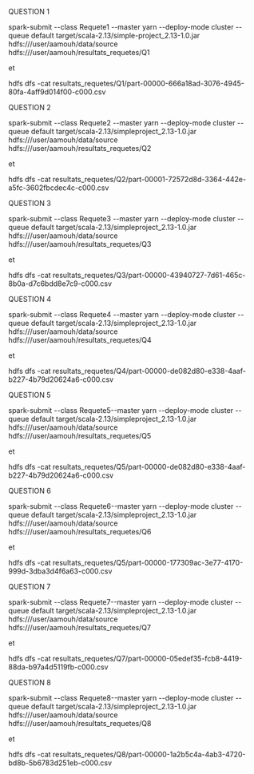 QUESTION 1

 spark-submit --class Requete1 --master yarn --deploy-mode cluster --queue default target/scala-2.13/simple-project_2.13-1.0.jar hdfs:///user/aamouh/data/source hdfs:///user/aamouh/resultats_requetes/Q1

et

hdfs dfs -cat resultats_requetes/Q1/part-00000-666a18ad-3076-4945-80fa-4aff9d014f00-c000.csv


QUESTION 2

spark-submit --class Requete2 --master yarn --deploy-mode cluster --queue default target/scala-2.13/simpleproject_2.13-1.0.jar hdfs:///user/aamouh/data/source hdfs:///user/aamouh/resultats_requetes/Q2

et

hdfs dfs -cat resultats_requetes/Q2/part-00001-72572d8d-3364-442e-a5fc-3602fbcdec4c-c000.csv

QUESTION 3

spark-submit --class Requete3 --master yarn --deploy-mode cluster --queue default target/scala-2.13/simpleproject_2.13-1.0.jar hdfs:///user/aamouh/data/source hdfs:///user/aamouh/resultats_requetes/Q3

et

hdfs dfs -cat resultats_requetes/Q3/part-00000-43940727-7d61-465c-8b0a-d7c6bdd8e7c9-c000.csv

QUESTION 4

spark-submit --class Requete4 --master yarn --deploy-mode cluster --queue default target/scala-2.13/simpleproject_2.13-1.0.jar hdfs:///user/aamouh/data/source hdfs:///user/aamouh/resultats_requetes/Q4

et

hdfs dfs -cat resultats_requetes/Q4/part-00000-de082d80-e338-4aaf-b227-4b79d20624a6-c000.csv


QUESTION 5

spark-submit --class Requete5--master yarn --deploy-mode cluster --queue default target/scala-2.13/simpleproject_2.13-1.0.jar hdfs:///user/aamouh/data/source hdfs:///user/aamouh/resultats_requetes/Q5

et

hdfs dfs -cat resultats_requetes/Q5/part-00000-de082d80-e338-4aaf-b227-4b79d20624a6-c000.csv

QUESTION 6

spark-submit --class Requete6--master yarn --deploy-mode cluster --queue default target/scala-2.13/simpleproject_2.13-1.0.jar hdfs:///user/aamouh/data/source hdfs:///user/aamouh/resultats_requetes/Q6

et

hdfs dfs -cat resultats_requetes/Q5/part-00000-177309ac-3e77-4170-999d-3dba3d4f6a63-c000.csv

QUESTION 7

spark-submit --class Requete7--master yarn --deploy-mode cluster --queue default target/scala-2.13/simpleproject_2.13-1.0.jar hdfs:///user/aamouh/data/source hdfs:///user/aamouh/resultats_requetes/Q7

et

hdfs dfs -cat resultats_requetes/Q7/part-00000-05edef35-fcb8-4419-88da-b97a4d5119fb-c000.csv
                                    

QUESTION 8

spark-submit --class Requete8--master yarn --deploy-mode cluster --queue default target/scala-2.13/simpleproject_2.13-1.0.jar hdfs:///user/aamouh/data/source hdfs:///user/aamouh/resultats_requetes/Q8

et

hdfs dfs -cat resultats_requetes/Q8/part-00000-1a2b5c4a-4ab3-4720-bd8b-5b6783d251eb-c000.csv

